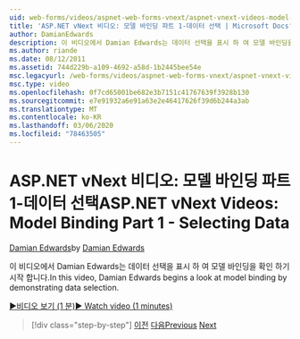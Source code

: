 ```yaml
---
uid: web-forms/videos/aspnet-web-forms-vnext/aspnet-vnext-videos-model-binding-part-1-selecting-data
title: 'ASP.NET vNext 비디오: 모델 바인딩 파트 1-데이터 선택 | Microsoft Docs'
author: DamianEdwards
description: 이 비디오에서 Damian Edwards는 데이터 선택을 표시 하 여 모델 바인딩을 확인 하기 시작 합니다.
ms.author: riande
ms.date: 08/12/2011
ms.assetid: 744d229b-a109-4692-a58d-1b2445bee54e
msc.legacyurl: /web-forms/videos/aspnet-web-forms-vnext/aspnet-vnext-videos-model-binding-part-1-selecting-data
msc.type: video
ms.openlocfilehash: 0f7cd65001be682e3b7151c41767639f3928b130
ms.sourcegitcommit: e7e91932a6e91a63e2e46417626f39d6b244a3ab
ms.translationtype: MT
ms.contentlocale: ko-KR
ms.lasthandoff: 03/06/2020
ms.locfileid: "78463505"
---
```

# <a name="aspnet-vnext-videos-model-binding-part-1---selecting-data"></a><span data-ttu-id="eb106-103">ASP.NET vNext 비디오: 모델 바인딩 파트 1-데이터 선택</span><span class="sxs-lookup"><span data-stu-id="eb106-103">ASP.NET vNext Videos: Model Binding Part 1 - Selecting Data</span></span>

<span data-ttu-id="eb106-104">[Damian Edwards](https://github.com/DamianEdwards)</span><span class="sxs-lookup"><span data-stu-id="eb106-104">by [Damian Edwards](https://github.com/DamianEdwards)</span></span>

<span data-ttu-id="eb106-105">이 비디오에서 Damian Edwards는 데이터 선택을 표시 하 여 모델 바인딩을 확인 하기 시작 합니다.</span><span class="sxs-lookup"><span data-stu-id="eb106-105">In this video, Damian Edwards begins a look at model binding by demonstrating data selection.</span></span>

[<span data-ttu-id="eb106-106">&#9654;비디오 보기 (1 분)</span><span class="sxs-lookup"><span data-stu-id="eb106-106">&#9654; Watch video (1 minutes)</span></span>](https://channel9.msdn.com/Blogs/ASP-NET-Site-Videos/aspnet-vnext-videos-model-binding-part-1-selecting-data)

> [!div class="step-by-step"]
> <span data-ttu-id="eb106-107">[이전](aspnet-vnext-videos-strongly-typed-data-controls.md)
> [다음](aspnet-vnext-videos-model-binding-part-2-filtering.md)</span><span class="sxs-lookup"><span data-stu-id="eb106-107">[Previous](aspnet-vnext-videos-strongly-typed-data-controls.md)
[Next](aspnet-vnext-videos-model-binding-part-2-filtering.md)</span></span>
